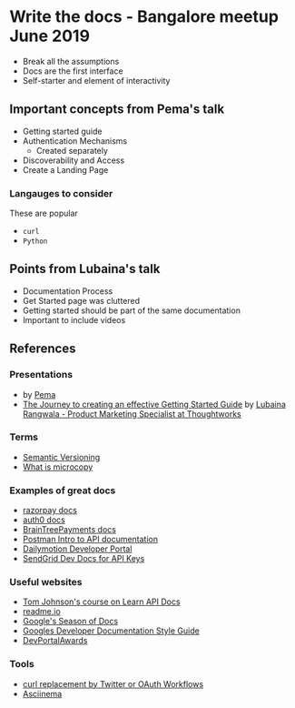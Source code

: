 # Write the docs - Bangalore meetup June 2019

- Break all the assumptions
- Docs are the first interface
- Self-starter and element of interactivity


## Important concepts from Pema's talk

- Getting started guide
- Authentication Mechanisms
    - Created separately
- Discoverability and Access
- Create a Landing Page

### Langauges to consider

These are popular

- `curl`
- `Python`

## Points from Lubaina's talk

- Documentation Process
- Get Started page was cluttered
- Getting started should be part of the same documentation
- Important to include videos

## References

### Presentations

- []() by [Pema]()
- [The Journey to creating an effective Getting Started Guide](https://docs.google.com/presentation/d/18MQCZ9C-u1bZT0IA3vOgpkNskPF7WxVriSftMCQ1icI/edit#slide=id.g5bea211a7d_0_5) by [Lubaina Rangwala - Product Marketing Specialist at Thoughtworks](http://www.lubainarangwala.com)

### Terms

- [Semantic Versioning](https://semver.org/)
- [What is microcopy](https://uxplanet.org/microcopy-tiny-words-with-a-huge-ux-impact-90140acc6e42)

### Examples of great docs

- [razorpay docs](https://razorpay.com/docs/)
- [auth0 docs](https://auth0.com/docs)
- [BrainTreePayments docs](https://developers.braintreepayments.com/)
- [Postman Intro to API documentation](https://learning.getpostman.com/docs/postman/api_documentation/intro_to_api_documentation/)
- [Dailymotion Developer Portal](https://developer.dailymotion.com/)
- [SendGrid Dev Docs for API Keys](https://sendgrid.com/docs/ui/account-and-settings/api-keys/)


### Useful websites

- [Tom Johnson's course on Learn API Docs](https://idratherbewriting.com/learnapidoc/)
- [readme.io](https://readme.io/)
- [Google's Season of Docs](https://developers.google.com/season-of-docs/)
- [Googles Developer Documentation Style Guide](https://developers.google.com/style/)
- [DevPortalAwards](https://devportalawards.org/categories)

### Tools

- [curl replacement by Twitter or OAuth Workflows](https://github.com/twitter/twurl)
- [Asciinema](https://asciinema.org/)